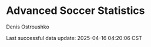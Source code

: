 # Advanced Soccer Statistics
Denis Ostroushko

<!-- gfm -->

Last successful data update: 2025-04-16 04:20:06 CST
